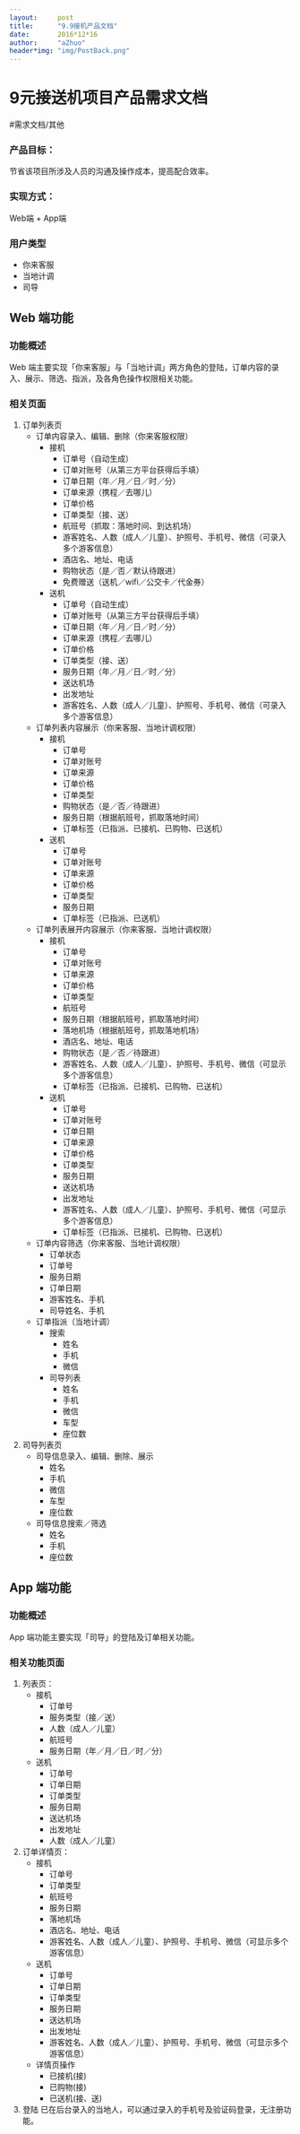 ```yaml
---
layout:     post
title:      "9.9接机产品文档"
date:       2016*12*16
author:     "aZhuo"
header*img: "img/PostBack.png"
---
```


# 9元接送机项目产品需求文档
#需求文档/其他

### 产品目标：
节省该项目所涉及人员的沟通及操作成本，提高配合效率。
### 实现方式：
Web端 + App端
### 用户类型
* 你来客服
* 当地计调
* 司导

## Web 端功能
### 功能概述
Web 端主要实现「你来客服」与「当地计调」两方角色的登陆，订单内容的录入、展示、筛选、指派，及各角色操作权限相关功能。
### 相关页面
1. 订单列表页
	* 订单内容录入、编辑、删除（你来客服权限）
		* 接机
			* 订单号（自动生成）
			* 订单对账号（从第三方平台获得后手填）
			* 订单日期（年／月／日／时／分）
			* 订单来源（携程／去哪儿）
			* 订单价格
			* 订单类型（接、送）
			* 航班号（抓取：落地时间、到达机场）
			* 游客姓名、人数（成人／儿童）、护照号、手机号、微信（可录入多个游客信息）
			* 酒店名、地址、电话
			* 购物状态（是／否／默认待跟进）
			* 免费赠送（送机／wifi／公交卡／代金券）
		* 送机
			* 订单号（自动生成）
			* 订单对账号（从第三方平台获得后手填）
			* 订单日期（年／月／日／时／分）
			* 订单来源（携程／去哪儿）
			* 订单价格
			* 订单类型（接、送）
			* 服务日期（年／月／日／时／分）
			* 送达机场
			* 出发地址
			* 游客姓名、人数（成人／儿童）、护照号、手机号、微信（可录入多个游客信息）
	* 订单列表内容展示（你来客服、当地计调权限）
		* 接机
			* 订单号
			* 订单对账号
			* 订单来源
			* 订单价格
			* 订单类型
			* 购物状态（是／否／待跟进）
			* 服务日期（根据航班号，抓取落地时间）
			* 订单标签（已指派、已接机、已购物、已送机）
		* 送机
			* 订单号
			* 订单对账号
			* 订单来源
			* 订单价格
			* 订单类型
			* 服务日期
			* 订单标签（已指派、已送机）
	* 订单列表展开内容展示（你来客服、当地计调权限）
		* 接机
			* 订单号
			* 订单对账号
			* 订单来源
			* 订单价格
			* 订单类型
			* 航班号
			* 服务日期（根据航班号，抓取落地时间）
			* 落地机场（根据航班号，抓取落地机场）
			* 酒店名、地址、电话
			* 购物状态（是／否／待跟进）
			* 游客姓名、人数（成人／儿童）、护照号、手机号、微信（可显示多个游客信息）
			* 订单标签（已指派、已接机、已购物、已送机）
		* 送机
			* 订单号
			* 订单对账号
			* 订单日期
			* 订单来源
			* 订单价格
			* 订单类型
			* 服务日期
			* 送达机场
			* 出发地址
			* 游客姓名、人数（成人／儿童）、护照号、手机号、微信（可显示多个游客信息）
			* 订单标签（已指派、已接机、已购物、已送机）
	* 订单内容筛选（你来客服、当地计调权限）
		* 订单状态
		* 订单号
		* 服务日期
		* 订单日期
		* 游客姓名、手机
		* 司导姓名、手机
	* 订单指派（当地计调）
		* 搜索
			* 姓名
			* 手机
			* 微信
		* 司导列表
			* 姓名
			* 手机
			* 微信
			* 车型
			* 座位数
2. 司导列表页
	* 司导信息录入、编辑、删除、展示
		* 姓名
		* 手机
		* 微信
		* 车型
		* 座位数
	* 司导信息搜索／筛选
		* 姓名
		* 手机
		* 座位数

## App 端功能
### 功能概述
App 端功能主要实现「司导」的登陆及订单相关功能。
### 相关功能页面
1. 列表页：
	* 接机
		* 订单号
		* 服务类型（接／送）
		* 人数（成人／儿童）
		* 航班号
		* 服务日期（年／月／日／时／分）
	* 送机
		* 订单号
		* 订单日期
		* 订单类型
		* 服务日期
		* 送达机场
		* 出发地址
		* 人数（成人／儿童）
2. 订单详情页：
	* 接机
		* 订单号
		* 订单类型
		* 航班号
		* 服务日期
		* 落地机场
		* 酒店名、地址、电话
		* 游客姓名、人数（成人／儿童）、护照号、手机号、微信（可显示多个游客信息）
	* 送机
		* 订单号
		* 订单日期
		* 订单类型
		* 服务日期
		* 送达机场
		* 出发地址
		* 游客姓名、人数（成人／儿童）、护照号、手机号、微信（可显示多个游客信息）
	* 详情页操作
		* 已接机(接)
		* 已购物(接)
		* 已送机(接、送)
3. 登陆
已在后台录入的当地人，可以通过录入的手机号及验证码登录，无注册功能。


